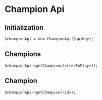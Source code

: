 # Champion Api
## Initialization
    $championApi = new ChampionApi($apiKey);
## Champions
    $championApi->getChampions(<freeToPlay>));
## Champion
    $championApi->getChampion(<id>);